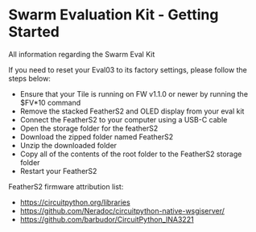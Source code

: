 # Swarm Evaluation Kit - Getting Started

All information regarding the Swarm Eval Kit

If you need to reset your Eval03 to its factory settings, please follow the steps below:
- Ensure that your Tile is running on FW v1.1.0 or newer by running the $FV*10 command
- Remove the stacked FeatherS2 and OLED display from your eval kit
- Connect the FeatherS2 to your computer using a USB-C cable
- Open the storage folder for the featherS2 
- Download the zipped folder named FeatherS2
- Unzip the downloaded folder
- Copy all of the contents of the root folder to the FeatherS2 storage folder
- Restart your FeatherS2

FeatherS2 firmware attribution list: 

- https://circuitpython.org/libraries
- https://github.com/Neradoc/circuitpython-native-wsgiserver/
- https://github.com/barbudor/CircuitPython_INA3221

